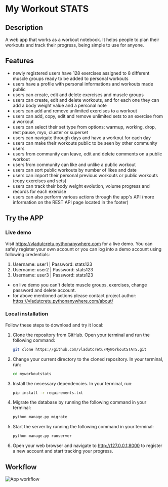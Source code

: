 # My Workout STATS 


## Description
A web app that works as a workout notebook. It helps people to plan their workouts and track their progress, being simple to use for anyone.


## Features
- newly registered users have 128 exercises assigned to 8 different muscle groups ready to be added to personal workouts
- users have a profile with personal informations and workouts made public
- users can create, edit and delete exercises and muscle groups
- users can create, edit and delete workouts, and for each one they can add a body weight value and a personal note
- users can add and remove unlimited exercises to a workout
- users can add, copy, edit and remove unlimited sets to an exercise from a workout
- users can select their set type from options: warmup, working, drop, rest pause, myo, cluster or superset
- users can navigate through days and have a workout for each day
- users can make their workouts public to be seen by other community users
- users from community can leave, edit and delete comments on a public workout
- users from community can like and unlike a public workout
- users can sort public workouts by number of likes and date
- users can import their personal previous workouts or public workouts (copy exercises and sets)
- users can track their body weight evolution, volume progress and records for each exercise
- users can also perform various actions through the app's API (more information on the REST API page located in the footer)


## Try the APP

### Live demo
Visit https://vladutcretu.pythonanywhere.com for a live demo.
You can safely register your own account or you can log into a demo account using following credentials:
1. Username: user1 | Password: stats123
2. Username: user2 | Password: stats123
3. Username: user3 | Password: stats123

- on live demo you can't delete muscle groups, exercises, change password and delete account.
- for above mentioned actions please contact project author: https://vladutcretu.pythonanywhere.com/about/

### Local installation
Follow these steps to download and try it local:

1. Clone the repository from GitHub. Open your terminal and run the following command:

   ```Bash
   git clone https://github.com/vladutcretu/MyWorkoutSTATS.git
   ```

2. Change your current directory to the cloned repository. In your terminal, run:

   ```Bash
   cd myworkoutstats
   ```

3. Install the necessary dependencies. In your terminal, run:

   ```Bash
   pip install -r requirements.txt
   ```

4. Migrate the database by running the following command in your terminal:

   ```Bash
   python manage.py migrate
   ```

5. Start the server by running the following command in your terminal:

   ```Bash
   python manage.py runserver
   ```

6. Open your web browser and navigate to http://127.0.0.1:8000 to register a new account and start tracking your progress.


## Workflow
![App workflow](https://i.imgur.com/tX3Fsat.jpeg)
